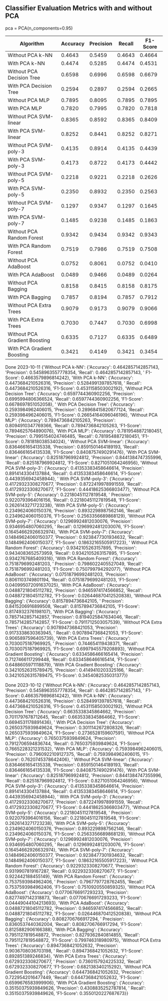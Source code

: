 ## Classifier Evaluation Metrics with and without PCA

pca = PCA(n_components=0.95)

| Algorithm                     | Accuracy | Precision | Recall | F1-Score |
|-------------------------------|----------|-----------|--------|----------|
| Without PCA k-NN              | 0.4643   | 0.5459    | 0.4643 | 0.4664   |
| With PCA k-NN                 | 0.4474   | 0.5285    | 0.4474 | 0.4531   |
| Without PCA Decision Tree     | 0.6598   | 0.6996    | 0.6598 | 0.6679   |
| With PCA Decision Tree        | 0.2594   | 0.2897    | 0.2594 | 0.2665   |
| Without PCA MLP               | 0.7895   | 0.8095    | 0.7895 | 0.7895   |
| With PCA MLP                  | 0.7820   | 0.7995    | 0.7820 | 0.7818   |
| Without PCA SVM-linear        | 0.8365   | 0.8592    | 0.8365 | 0.8409   |
| With PCA SVM-linear           | 0.8252   | 0.8441    | 0.8252 | 0.8271   |
| Without PCA SVM-poly-3        | 0.4135   | 0.8914    | 0.4135 | 0.4439   |
| With PCA SVM-poly-3           | 0.4173   | 0.8722    | 0.4173 | 0.4442   |
| Without PCA SVM-poly-5        | 0.2218   | 0.9221    | 0.2218 | 0.2626   |
| With PCA SVM-poly-5           | 0.2350   | 0.8932    | 0.2350 | 0.2563   |
| Without PCA SVM-poly-7        | 0.1297   | 0.9347    | 0.1297 | 0.1645   |
| With PCA SVM-poly-7           | 0.1485   | 0.9238    | 0.1485 | 0.1863   |
| Without PCA Random Forest     | 0.9342   | 0.9434    | 0.9342 | 0.9343   |
| With PCA Random Forest        | 0.7519   | 0.7986    | 0.7519 | 0.7508   |
| Without PCA AdaBoost          | 0.0752   | 0.8061    | 0.0752 | 0.0410   |
| With PCA AdaBoost             | 0.0489   | 0.9466    | 0.0489 | 0.0264   |
| Without PCA Bagging           | 0.8158   | 0.8415    | 0.8158 | 0.8175   |
| With PCA Bagging              | 0.7857   | 0.8194    | 0.7857 | 0.7912   |
| Without PCA Extra Trees       | 0.9079   | 0.9173    | 0.9079 | 0.9066   |
| With PCA Extra Trees          | 0.7030   | 0.7447    | 0.7030 | 0.6998   |
| Without PCA Gradient Boosting | 0.6335   | 0.7127    | 0.6335 | 0.6489   |
| With PCA Gradient Boosting    | 0.3421   | 0.4149    | 0.3421 | 0.3454   |

Done 2023-10-11
{'Without PCA k-NN': {'Accuracy': 0.4642857142857143, 'Precision': 0.5458963557778354, 'Recall': 0.4642857142857143, '
F1-Score': 0.4663579896814242}, 'With PCA k-NN': {'Accuracy': 0.4473684210526316, 'Precision': 0.5284991397857618, '
Recall': 0.4473684210526316, 'F1-Score': 0.4531158503002192}, 'Without PCA Decision Tree': {'Accuracy':
0.6597744360902256, 'Precision': 0.6995994806366524, 'Recall': 0.6597744360902256, 'F1-Score': 0.6678697851052058}, '
With PCA Decision Tree': {'Accuracy': 0.2593984962406015, 'Precision': 0.28968415820677124, 'Recall':
0.2593984962406015, 'F1-Score': 0.26654164096046196}, 'Without PCA MLP': {'Accuracy': 0.7894736842105263, 'Precision':
0.8094910347769366, 'Recall': 0.7894736842105263, 'F1-Score': 0.7894625764890076}, 'With PCA MLP': {'Accuracy':
0.7819548872180451, 'Precision': 0.7995154024746485, 'Recall': 0.7819548872180451, 'F1-Score': 0.781818038534024}, '
Without PCA SVM-linear': {'Accuracy': 0.8364661654135338, 'Precision': 0.8591501464189193, 'Recall':
0.8364661654135338, 'F1-Score': 0.8408757490291476}, 'With PCA SVM-linear': {'Accuracy': 0.825187969924812, 'Precision':
0.8441384747355996, 'Recall': 0.825187969924812, 'F1-Score': 0.8271051064246956}, 'Without PCA SVM-poly-3': {'Accuracy':
0.41353383458646614, 'Precision': 0.8914143304137884, 'Recall': 0.41353383458646614, 'F1-Score': 0.4439356942458944}, '
With PCA SVM-poly-3': {'Accuracy': 0.41729323308270677, 'Precision': 0.8722419978991559, 'Recall':
0.41729323308270677, 'F1-Score': 0.44418625366803477}, 'Without PCA SVM-poly-5': {'Accuracy': 0.22180451127819548, '
Precision': 0.9220793964016156, 'Recall': 0.22180451127819548, 'F1-Score': 0.2626143271723238}, 'With PCA SVM-poly-5':
{'Accuracy': 0.2349624060150376, 'Precision': 0.8932298987562146, 'Recall': 0.2349624060150376, 'F1-Score':
0.2563356689868129}, 'Without PCA SVM-poly-7': {'Accuracy': 0.12969924812030076, 'Precision': 0.9346954807060295, '
Recall': 0.12969924812030076, 'F1-Score': 0.16454662926632974}, 'With PCA SVM-poly-7': {'Accuracy':
0.14849624060150377, 'Precision': 0.9238477301934632, 'Recall': 0.14849624060150377, 'F1-Score': 0.18632165505917223}, '
Without PCA Random Forest': {'Accuracy': 0.9342105263157895, 'Precision': 0.9434083652573959, 'Recall':
0.9342105263157895, 'F1-Score': 0.9342767685409316}, 'With PCA Random Forest': {'Accuracy': 0.7518796992481203, '
Precision': 0.7986022405527049, 'Recall': 0.7518796992481203, 'F1-Score': 0.750799794292077}, 'Without PCA AdaBoost':
{'Accuracy': 0.07518796992481203, 'Precision': 0.8061103749801194, 'Recall': 0.07518796992481203, 'F1-Score':
0.040995072091637025}, 'With PCA AdaBoost': {'Accuracy': 0.04887218045112782, 'Precision': 0.9465974174566852, 'Recall':
0.04887218045112782, 'F1-Score': 0.026446870412520838}, 'Without PCA Bagging': {'Accuracy': 0.8157894736842105, '
Precision': 0.8415206916899508, 'Recall': 0.8157894736842105, 'F1-Score': 0.8174932376198107}, 'With PCA Bagging':
{'Accuracy': 0.7857142857142857, 'Precision': 0.8194025847634046, 'Recall': 0.7857142857142857, 'F1-Score':
0.7911712503057539}, 'Without PCA Extra Trees': {'Accuracy': 0.9078947368421053, 'Precision': 0.9173338630363945, '
Recall': 0.9078947368421053, 'F1-Score': 0.9065897596405739}, 'With PCA Extra Trees': {'Accuracy': 0.7030075187969925, '
Precision': 0.744654119438371, 'Recall': 0.7030075187969925, 'F1-Score': 0.6997945579208893}, 'Without PCA Gradient
Boosting': {'Accuracy': 0.6334586466165414, 'Precision': 0.7127466117299448, 'Recall': 0.6334586466165414, 'F1-Score':
0.6488605971118879}, 'With PCA Gradient Boosting': {'Accuracy': 0.34210526315789475, 'Precision': 0.4149410203325166, '
Recall': 0.34210526315789475, 'F1-Score': 0.3454082535031377}}

Done 2023-10-12
{'Without PCA k-NN': {'Accuracy': 0.4642857142857143, 'Precision': 0.5458963557778354, 'Recall': 0.4642857142857143, '
F1-Score': 0.4663579896814242}, 'With PCA k-NN': {'Accuracy': 0.4473684210526316, 'Precision': 0.5284991397857618, '
Recall': 0.4473684210526316, 'F1-Score': 0.4531158503002192}, 'Without PCA Decision Tree': {'Accuracy':
0.6635338345864662, 'Precision': 0.7011797678712645, 'Recall': 0.6635338345864662, 'F1-Score': 0.6694531178891436}, '
With PCA Decision Tree': {'Accuracy': 0.2650375939849624, 'Precision': 0.3011142672808326, 'Recall':
0.2650375939849624, 'F1-Score': 0.2736528159607591}, 'Without PCA MLP': {'Accuracy': 0.7650375939849624, 'Precision':
0.7912706594836744, 'Recall': 0.7650375939849624, 'F1-Score': 0.7665228321231532}, 'With PCA MLP': {'Accuracy':
0.7593984962406015, 'Precision': 0.7960922109127375, 'Recall': 0.7593984962406015, 'F1-Score': 0.7620745378642406}, '
Without PCA SVM-linear': {'Accuracy': 0.8364661654135338, 'Precision': 0.8591501464189193, 'Recall':
0.8364661654135338, 'F1-Score': 0.8408757490291476}, 'With PCA SVM-linear': {'Accuracy': 0.825187969924812, 'Precision':
0.8441384747355996, 'Recall': 0.825187969924812, 'F1-Score': 0.8271051064246956}, 'Without PCA SVM-poly-3': {'Accuracy':
0.41353383458646614, 'Precision': 0.8914143304137884, 'Recall': 0.41353383458646614, 'F1-Score': 0.4439356942458944}, '
With PCA SVM-poly-3': {'Accuracy': 0.41729323308270677, 'Precision': 0.8722419978991559, 'Recall':
0.41729323308270677, 'F1-Score': 0.44418625366803477}, 'Without PCA SVM-poly-5': {'Accuracy': 0.22180451127819548, '
Precision': 0.9220793964016156, 'Recall': 0.22180451127819548, 'F1-Score': 0.2626143271723238}, 'With PCA SVM-poly-5':
{'Accuracy': 0.2349624060150376, 'Precision': 0.8932298987562146, 'Recall': 0.2349624060150376, 'F1-Score':
0.2563356689868129}, 'Without PCA SVM-poly-7': {'Accuracy': 0.12969924812030076, 'Precision': 0.9346954807060295, '
Recall': 0.12969924812030076, 'F1-Score': 0.16454662926632974}, 'With PCA SVM-poly-7': {'Accuracy':
0.14849624060150377, 'Precision': 0.9238477301934632, 'Recall': 0.14849624060150377, 'F1-Score': 0.18632165505917223}, '
Without PCA Random Forest': {'Accuracy': 0.9229323308270677, 'Precision': 0.9319907819167287, 'Recall':
0.9229323308270677, 'F1-Score': 0.922442188455149}, 'With PCA Random Forest': {'Accuracy': 0.7537593984962406, '
Precision': 0.7967797728762455, 'Recall': 0.7537593984962406, 'F1-Score': 0.7510920550859325}, 'Without PCA AdaBoost':
{'Accuracy': 0.07706766917293233, 'Precision': 0.8277497142318873, 'Recall': 0.07706766917293233, 'F1-Score':
0.04449044104213693}, 'With PCA AdaBoost': {'Accuracy': 0.04887218045112782, 'Precision': 0.9465974174566852, 'Recall':
0.04887218045112782, 'F1-Score': 0.026446870412520838}, 'Without PCA Bagging': {'Accuracy': 0.8082706766917294, '
Precision': 0.8360537440362004, 'Recall': 0.8082706766917294, 'F1-Score': 0.8125882906166388}, 'With PCA Bagging':
{'Accuracy': 0.7951127819548872, 'Precision': 0.8279362840814855, 'Recall': 0.7951127819548872, 'F1-Score':
0.799746318980975}, 'Without PCA Extra Trees': {'Accuracy': 0.8947368421052632, 'Precision': 0.9036708036703198, '
Recall': 0.8947368421052632, 'F1-Score': 0.892851389246834}, 'With PCA Extra Trees': {'Accuracy': 0.6729323308270677, '
Precision': 0.7360157924225332, 'Recall': 0.6729323308270677, 'F1-Score': 0.682138340215292}, 'Without PCA Gradient
Boosting': {'Accuracy': 0.6447368421052632, 'Precision': 0.7229542016477449, 'Recall': 0.6447368421052632, 'F1-Score':
0.6599676583999906}, 'With PCA Gradient Boosting': {'Accuracy': 0.35150375939849626, 'Precision': 0.4308835252787814, '
Recall': 0.35150375939849626, 'F1-Score': 0.3550120227687673}}

